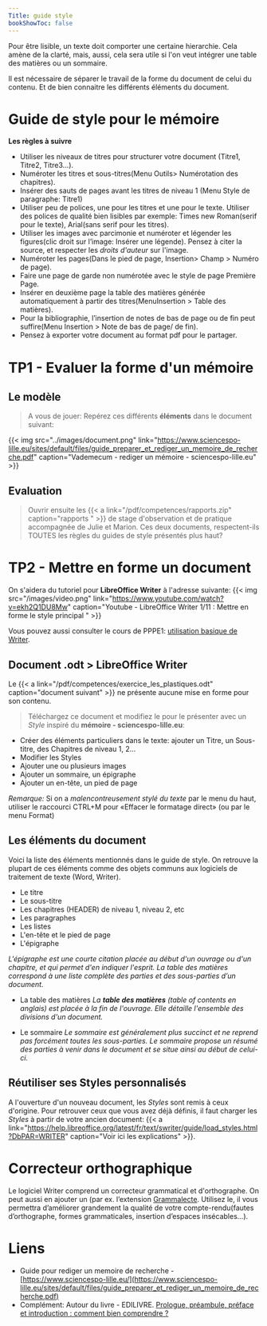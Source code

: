 ```yaml
---
Title: guide style
bookShowToc: false
---
```


Pour être lisible, un texte doit comporter une certaine hierarchie. Cela amène de la clarté, mais, aussi, cela sera utile si l'on veut intégrer une table des matières ou un sommaire.

Il est nécessaire de séparer le travail de la forme du document de celui du contenu. Et de bien connaitre les différents éléments du document.

# Guide de style pour le mémoire
**Les règles à suivre**

* Utiliser les niveaux de titres pour structurer votre document (Titre1, Titre2, Titre3...).
* Numéroter les titres et sous-titres(Menu Outils> Numérotation des chapitres).
* Insérer des sauts de pages avant les titres de niveau 1 (Menu Style de paragraphe: Titre1)
* Utiliser peu de polices, une pour les titres et une pour le texte. Utiliser des polices de qualité bien lisibles par exemple: Times new Roman(serif pour le texte), Arial(sans serif pour les titres).
* Utiliser les images avec parcimonie et numéroter et légender les figures(clic droit sur l’image: Insérer une légende). Pensez à citer la source, et respecter les *droits d'auteur* sur l'image.
* Numéroter les pages(Dans le pied de page, Insertion> Champ > Numéro de page).
* Faire une page de garde non numérotée avec le style de page Première Page.
* Insérer en deuxième page la table des matières générée automatiquement à partir des titres(MenuInsertion > Table des matières).
* Pour la bibliographie, l’insertion de notes de bas de page ou de fin peut suffire(Menu Insertion > Note de bas de page/ de fin).
* Pensez à exporter votre document au format pdf pour le partager.



# TP1 - Evaluer la forme d'un mémoire
## Le modèle
> A vous de jouer: Repérez ces différents **éléments** dans le document suivant:

{{< img src="../images/document.png" link="https://www.sciencespo-lille.eu/sites/default/files/guide_preparer_et_rediger_un_memoire_de_recherche.pdf"  caption="Vademecum - rediger un mémoire - sciencespo-lille.eu" >}} 

## Evaluation
> Ouvrir ensuite les {{< a link="/pdf/competences/rapports.zip" caption="rapports " >}} de stage d'observation et de pratique accompagnée de Julie et Marion. Ces deux documents, respectent-ils TOUTES les règles du guides de style présentés plus haut?



# TP2 - Mettre en forme un document
On s'aidera du tutoriel pour **LibreOffice Writer** à l'adresse suivante: {{< img src="/images/video.png" link="https://www.youtube.com/watch?v=ekh2Q1DU8Mw" caption="Youtube - LibreOffice Writer 1/11 : Mettre en forme le style principal " >}}

Vous pouvez aussi consulter le cours de PPPE1: [utilisation basique de Writer](../page7).

## Document .odt > LibreOffice Writer
Le {{< a link="/pdf/competences/exercice_les_plastiques.odt" caption="document suivant" >}} ne présente aucune mise en forme pour son contenu.

> Téléchargez ce document et modifiez le pour le présenter avec un *Style* inspiré du **mémoire - sciencespo-lille.eu**:

* Créer des éléments particuliers dans le texte: ajouter un Titre, un Sous-titre, des Chapitres de niveau 1, 2...
* Modifier les Styles
* Ajouter une ou plusieurs images
* Ajouter un sommaire, un épigraphe
* Ajouter un en-tête, un pied de page



*Remarque:* Si on a *malencontreusement stylé du texte* par le menu du haut, utiliser le raccourci CTRL+M pour «Effacer le formatage direct» (ou par le menu Format)

## Les éléments du document
Voici la liste des éléments mentionnés dans le guide de style. On retrouve la plupart de ces éléments comme des objets communs aux logiciels de traitement de texte (Word, Writer).
<!--
Pour chaque élément, les propriétés sont:

la police, la taille, la décoration, le retrait, l'espacement vertical avant/après...

En informatique, une règle, est un couple `propriete: valeur`. C'est ainsi qu'elle est définie, par exemple en `CSS`. Dans le traitement de texte *Writer*, une *Règle* est appelée un *Style*.
-->

* Le titre
* Le sous-titre
* Les chapitres (HEADER) de niveau 1, niveau 2, etc
* Les paragraphes
* Les listes
* L'en-tête et le pied de page
* L'épigraphe 

*L'épigraphe est une courte citation placée au début d'un ouvrage ou d'un chapitre, et qui permet d'en indiquer l'esprit. 
La table des matières correspond à une liste complète des parties et des sous-parties d’un document.*

* La table des matières
*La **table des matières** (table of contents en anglais) est placée à la fin de l'ouvrage. Elle détaille l'ensemble des divisions d'un document.*

* Le sommaire
*Le sommaire est généralement plus succinct et ne reprend pas forcément toutes les sous-parties. Le sommaire propose un résumé des parties à venir dans le document et se situe ainsi au début de celui-ci.*

## Réutiliser ses Styles personnalisés
A l'ouverture d'un nouveau document, les *Styles* sont remis à ceux d'origine. Pour retrouver ceux que vous avez déjà définis, il faut charger les *Styles* à partir de votre ancien document: {{< a link="https://help.libreoffice.org/latest/fr/text/swriter/guide/load_styles.html?DbPAR=WRITER" caption="Voir ici les explications" >}}.

# Correcteur orthographique
Le logiciel Writer comprend un correcteur grammatical et d'orthographe. On peut aussi en ajouter un (par ex. l’extension [Grammalecte](https://grammalecte.net/#download). Utilisez le, il vous permettra d’améliorer grandement la qualité de votre compte-rendu(fautes d’orthographe, formes grammaticales, insertion d’espaces insécables...).

# Liens
* Guide pour rediger un memoire de recherche - [https://www.sciencespo-lille.eu/](https://www.sciencespo-lille.eu/sites/default/files/guide_preparer_et_rediger_un_memoire_de_recherche.pdf)
* Complément: Autour du livre - EDILIVRE. [Prologue, préambule, préface et introduction : comment bien comprendre ?](https://www.edilivre.com/prologue-preambule-preface-introduction-comment-sy-retrouver/)
